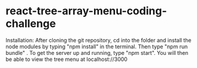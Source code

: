 # react-tree-array-menu-coding-challenge

Installation: After cloning the git repository, cd into the folder and install the node modules by typing "npm install" in the terminal. Then type "npm run bundle" . To get the server up and running, type "npm start". You will then be able to view the tree menu at localhost://3000
